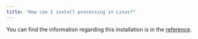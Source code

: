 ```yaml
---
title: "How can I install processing in Linux?"
---
```


You can find the information regarding this installation is in the [reference](https://create.arduino.cc/ctc/101/course/view.php?id=250&section=17).
